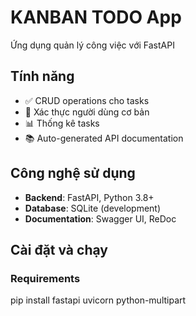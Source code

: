 # KANBAN TODO App

Ứng dụng quản lý công việc với FastAPI 

## Tính năng
- ✅ CRUD operations cho tasks
- 🔐 Xác thực người dùng cơ bản  
- 📊 Thống kê tasks
- 📚 Auto-generated API documentation

## Công nghệ sử dụng
- **Backend**: FastAPI, Python 3.8+
- **Database**: SQLite (development)
- **Documentation**: Swagger UI, ReDoc

## Cài đặt và chạy

### Requirements
pip install fastapi uvicorn python-multipart
